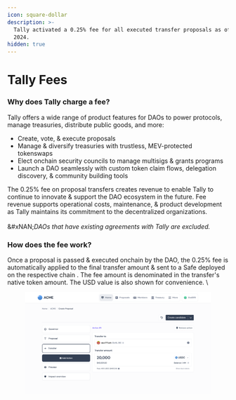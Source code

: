 ```yaml
---
icon: square-dollar
description: >-
  Tally activated a 0.25% fee for all executed transfer proposals as of July 1,
  2024.
hidden: true
---
```


# Tally Fees

### Why does Tally charge a fee?&#x20;

Tally offers a wide range of product features for DAOs to power protocols, manage treasuries, distribute public goods, and more:

* Create, vote, & execute proposals&#x20;
* Manage & diversify treasuries with trustless, MEV-protected tokenswaps
* Elect onchain security councils to manage multisigs & grants programs
* Launch a DAO seamlessly with custom token claim flows, delegation discovery, & community building tools&#x20;

The 0.25% fee on proposal transfers creates revenue to enable Tally to continue to innovate & support the DAO ecosystem in the future. Fee revenue supports operational costs, maintenance, & product development as Tally maintains its commitment to the decentralized organizations.\
\
&#xNAN;_&#x44;AOs that have existing agreements with Tally are excluded._



### How does the fee work?&#x20;

Once a proposal is passed & executed onchain by the DAO, the 0.25% fee is automatically applied to the final transfer amount & sent to a Safe deployed on the respective chain . The fee amount is denominated in the transfer's native token amount. The USD value is also shown for convenience. \


<figure><img src="../.gitbook/assets/1_Test_Governance-Page.png" alt=""><figcaption></figcaption></figure>
